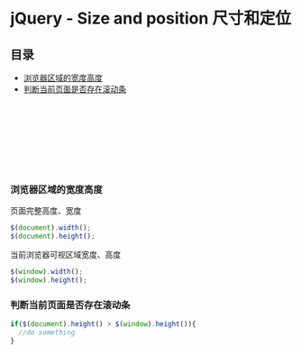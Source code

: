 # jQuery - Size and position 尺寸和定位

## 目录

- [浏览器区域的宽度高度](#浏览器区域的宽度高度)
- [判断当前页面是否存在滚动条](#判断当前页面是否存在滚动条)




<br><br><br><br><br><br><br>


### 浏览器区域的宽度高度

页面完整高度、宽度
```js
$(document).width();
$(document).height();
```

当前浏览器可视区域宽度、高度
```js
$(window).width();
$(window).height();
```

### 判断当前页面是否存在滚动条
```js
if($(document).height() > $(window).height()){
  //do something
}
```
